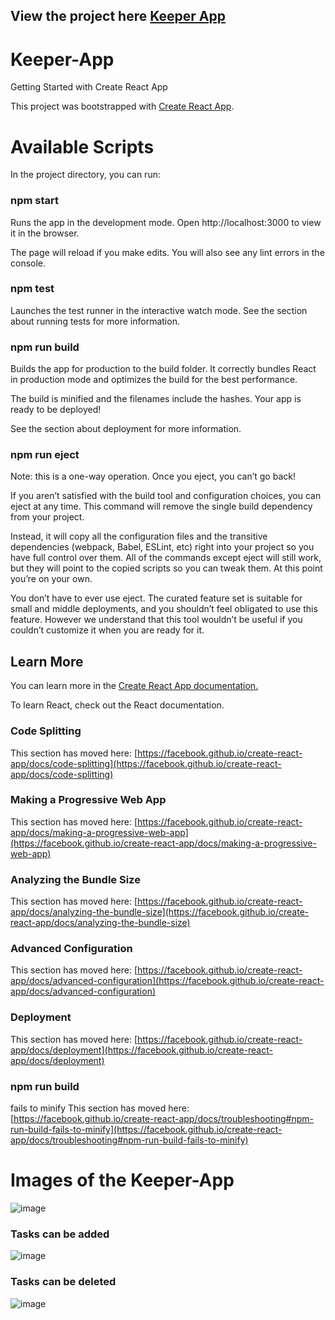 ## View the project here [Keeper App](https://keeper-appproject.netlify.app/)

# Keeper-App
Getting Started with Create React App

This project was bootstrapped with [Create React App](https://github.com/facebook/create-react-app).

# Available Scripts

In the project directory, you can run:

### npm start
Runs the app in the development mode.
Open http://localhost:3000 to view it in the browser.

The page will reload if you make edits.
You will also see any lint errors in the console.

### npm test
Launches the test runner in the interactive watch mode.
See the section about running tests for more information.

### npm run build
Builds the app for production to the build folder.
It correctly bundles React in production mode and optimizes the build for the best performance.

The build is minified and the filenames include the hashes.
Your app is ready to be deployed!

See the section about deployment for more information.

### npm run eject

Note: this is a one-way operation. Once you eject, you can’t go back!

If you aren’t satisfied with the build tool and configuration choices, you can eject at any time.
This command will remove the single build dependency from your project.

Instead, it will copy all the configuration files and the transitive dependencies (webpack, Babel, ESLint, etc) right into your project 
so you have full control over them. All of the commands except eject will still work, but they will point to the copied scripts so 
you can tweak them. At this point you’re on your own.

You don’t have to ever use eject. The curated feature set is suitable for small and middle deployments, 
and you shouldn’t feel obligated to use this feature. However we understand that this tool wouldn’t be 
useful if you couldn’t customize it when you are ready for it.

## Learn More
You can learn more in the [Create React App documentation.](https://create-react-app.dev/docs/getting-started/)

To learn React, check out the React documentation.

### Code Splitting 
This section has moved here: [https://facebook.github.io/create-react-app/docs/code-splitting](https://facebook.github.io/create-react-app/docs/code-splitting)

### Making a Progressive Web App
This section has moved here: [https://facebook.github.io/create-react-app/docs/making-a-progressive-web-app](https://facebook.github.io/create-react-app/docs/making-a-progressive-web-app)

### Analyzing the Bundle Size
This section has moved here: [https://facebook.github.io/create-react-app/docs/analyzing-the-bundle-size](https://facebook.github.io/create-react-app/docs/analyzing-the-bundle-size)

### Advanced Configuration
This section has moved here: [https://facebook.github.io/create-react-app/docs/advanced-configuration](https://facebook.github.io/create-react-app/docs/advanced-configuration)

### Deployment
This section has moved here: [https://facebook.github.io/create-react-app/docs/deployment](https://facebook.github.io/create-react-app/docs/deployment)

### npm run build 
fails to minify
This section has moved here: [https://facebook.github.io/create-react-app/docs/troubleshooting#npm-run-build-fails-to-minify](https://facebook.github.io/create-react-app/docs/troubleshooting#npm-run-build-fails-to-minify)


# Images of the Keeper-App

![image](https://github.com/Ishika-Jaiswal/Keeper_App/assets/71041543/d8e7ff3b-f166-4cf5-8179-41aa9692529e)

### Tasks can be added 
![image](https://github.com/Ishika-Jaiswal/Keeper_App/assets/71041543/454545b7-abf3-4442-a6af-7c34f1d82fe1)

### Tasks can be deleted
![image](https://github.com/Ishika-Jaiswal/Keeper_App/assets/71041543/942cbd00-d9cf-4005-b14d-615770f0a327)

